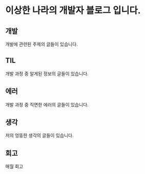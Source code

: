 # 이상한 나라의 개발자 블로그 입니다.

## 개발
개발에 관련된 주제의 글들이 있습니다.

## TIL
개발 과정 중 알게된 정보의 글들이 있습니다. 

## 에러
개발 과정 중 직면한 에러의 글들이 있습니다.

## 생각
저의 엉뚱한 생각의 글들이 있습니다.

## 회고
매월 회고